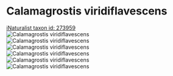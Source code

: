 
Calamagrostis viridiflavescens
==============================
  
[iNaturalist taxon id: 273959](https://www.inaturalist.org/taxa/273959)  
![Calamagrostis viridiflavescens](https://inaturalist-open-data.s3.amazonaws.com/photos/125537284/medium.jpeg)  
![Calamagrostis viridiflavescens](https://inaturalist-open-data.s3.amazonaws.com/photos/125537239/medium.jpeg)  
![Calamagrostis viridiflavescens](https://inaturalist-open-data.s3.amazonaws.com/photos/125537331/medium.jpeg)  
![Calamagrostis viridiflavescens](https://inaturalist-open-data.s3.amazonaws.com/photos/125537284/medium.jpeg)  
![Calamagrostis viridiflavescens](https://inaturalist-open-data.s3.amazonaws.com/photos/125537239/medium.jpeg)  
![Calamagrostis viridiflavescens](https://inaturalist-open-data.s3.amazonaws.com/photos/125537331/medium.jpeg)